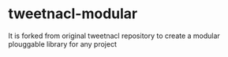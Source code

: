 # tweetnacl-modular
It is forked from original tweetnacl repository to create a modular plouggable library for any project
